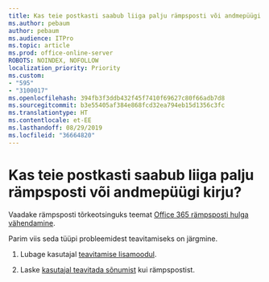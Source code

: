 ```yaml
---
title: Kas teie postkasti saabub liiga palju rämpsposti või andmepüügi kirju?
ms.author: pebaum
author: pebaum
ms.audience: ITPro
ms.topic: article
ms.prod: office-online-server
ROBOTS: NOINDEX, NOFOLLOW
localization_priority: Priority
ms.custom:
- "595"
- "3100017"
ms.openlocfilehash: 394fb3f3ddb432f45f7410f69627c80f66adb7d8
ms.sourcegitcommit: b3e55405af384e868fcd32ea794eb15d1356c3fc
ms.translationtype: HT
ms.contentlocale: et-EE
ms.lasthandoff: 08/29/2019
ms.locfileid: "36664820"
---
```

# <a name="are-you-getting-too-much-spam-or-phish-in-your-mailbox"></a>Kas teie postkasti saabub liiga palju rämpsposti või andmepüügi kirju?

Vaadake rämpsposti tõrkeotsinguks teemat [Office 365 rämpsposti hulga vähendamine](https://docs.microsoft.com/office365/securitycompliance/reduce-spam-email).
  
Parim viis seda tüüpi probleemidest teavitamiseks on järgmine.
  
1. Lubage kasutajal [teavitamise lisamoodul](https://docs.microsoft.com/office365/securitycompliance/enable-the-report-message-add-in).

2. Laske [kasutajal teavitada sõnumist](https://support.office.com/article/b5caa9f1-cdf3-4443-af8c-ff724ea719d2) kui rämpspostist.
